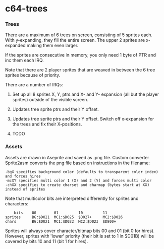 # c64-trees

### Trees

There are a maximum of 6 trees on screen, consisting of 5 sprites each.
With y-expanding, they fill the entire screen.
The upper 2 sprites are x-expanded making them even larger.

If the sprites are consecutive in memory, you only need 1 byte of PTR and inc them each IRQ.

Note that there are 2 player sprites that are weaved in between the 6 tree sprites because of priority.

There are a number of IRQs:

1. Set up all 8 sprites X, Y, ptrs and X- and Y- expansion (all but the player sprites) outside of the visible screen.

2. Updates tree sprite ptrs and their Y offset.

3. Updates tree sprite ptrs and their Y offset. Switch off x-expansion for the trees and fix their X-positions.

4. TODO


### Assets

Assets are drawn in Aseprite and saved as .png file. Custom converter Sprite2asm converts the png file based on instructions in the filename:

    -bgX specifies background color (defaults to transparent color index) and forces hires
    -mcXY specifies multi color 1 (X) and 2 (Y) and forces multi color
    -chXX specifies to create charset and charmap (bytes start at XX) instead of sprites

Note that multicolor bits are interpreted differently for sprites and characters:

        bits    00        01         10         11
    sprites     BG:$D021  MC1:$D025  $D027+     MC2:$D026
    chars       BG:$D021  MC1:$D022  MC2:$D023  $D800+

Sprites will always cover character/bitmap bits 00 and 01 (bit 0 for hires). However, sprites with 'lower' priority (their bit is set to 1 in $D01B) will be covered by bits 10 and 11 (bit 1 for hires).
